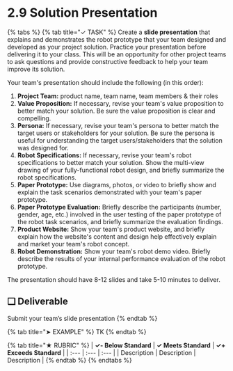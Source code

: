 # 2.9 Solution Presentation

{% tabs %}
{% tab title="✓ TASK" %}
Create a **slide presentation** that explains and demonstrates the robot prototype that your team designed and developed as your project solution. Practice your presentation before delivering it to your class. This will be an opportunity for other project teams to ask questions and provide constructive feedback to help your team improve its solution.

Your team's presentation should include the following \(in this order\):

1. **Project Team:** product name, team name, team members & their roles
2. **Value Proposition:** If necessary, revise your team's value proposition to better match your solution. Be sure the value proposition is clear and compelling.
3. **Persona:**  If necessary, revise your team's persona to better match the target users or stakeholders for your solution. Be sure the persona is useful for understanding the target users/stakeholders that the solution was designed for.
4. **Robot Specifications:** If necessary, revise your team's robot specifications to better match your solution. Show the multi-view drawing of your fully-functional robot design, and briefly summarize the robot specifications.
5. **Paper Prototype:** Use diagrams, photos, or video to briefly show and explain the task scenarios demonstrated with your team's paper prototype.
6. **Paper Prototype Evaluation:**  Briefly describe the participants \(number, gender, age, etc.\) involved in the user testing of the paper prototype of the robot task scenarios, and briefly summarize the evaluation findings.
7. **Product Website:** Show your team's product website, and briefly explain how the website's content and design help effectively explain and market your team's robot concept.
8. **Robot Demonstration:**  Show your team's robot demo video. Briefly describe the results of your internal performance evaluation of the robot prototype.

The presentation should have 8-12 slides and take 5-10 minutes to deliver.

## **❏ Deliverable**

Submit your team’s slide presentation
{% endtab %}

{% tab title="➤ EXAMPLE" %}
TK
{% endtab %}

{% tab title="★ RUBRIC" %}
| **✓- Below Standard** | **✓ Meets Standard** | **✓+ Exceeds Standard** |
| :--- | :--- | :--- |
| Description | Description | Description |
{% endtab %}
{% endtabs %}

